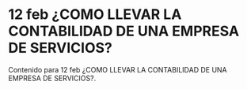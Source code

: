 # 12 feb  ¿COMO LLEVAR LA CONTABILIDAD DE UNA EMPRESA DE SERVICIOS?

Contenido para 12 feb  ¿COMO LLEVAR LA CONTABILIDAD DE UNA EMPRESA DE SERVICIOS?.